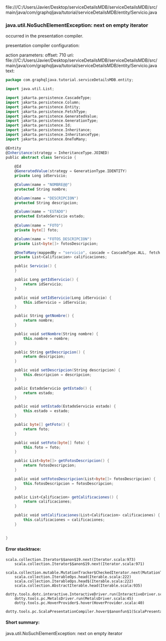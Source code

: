 file:///C:/Users/Javier/Desktop/serviceDetailsMDB/serviceDetailsMDB/src/main/java/com/graphqljava/tutorial/serviceDetailsMDB/entity/Servicio.java
### java.util.NoSuchElementException: next on empty iterator

occurred in the presentation compiler.

presentation compiler configuration:


action parameters:
offset: 710
uri: file:///C:/Users/Javier/Desktop/serviceDetailsMDB/serviceDetailsMDB/src/main/java/com/graphqljava/tutorial/serviceDetailsMDB/entity/Servicio.java
text:
```scala
package com.graphqljava.tutorial.serviceDetailsMDB.entity;

import java.util.List;

import jakarta.persistence.CascadeType;
import jakarta.persistence.Column;
import jakarta.persistence.Entity;
import jakarta.persistence.FetchType;
import jakarta.persistence.GeneratedValue;
import jakarta.persistence.GenerationType;
import jakarta.persistence.Id;
import jakarta.persistence.Inheritance;
import jakarta.persistence.InheritanceType;
import jakarta.persistence.OneToMany;

@Entity
@Inheritance(strategy = InheritanceType.JOINED) 
public abstract class Servicio {
    
    @Id
    @GeneratedValue(strategy = GenerationType.IDENTITY)
    private Long idServicio;

    @Column(name = "NOMBRE@@")
    protected String nombre;

    @Column(name = "DESCRIPCION")
    protected String descripcion;

    @Column(name = "ESTADO")
    protected EstadoServicio estado;
    
    @Column(name = "FOTO")
    private byte[] foto;

    @Column(name = "FOTOS_DESCRIPCION")
    private List<byte[]> fotosDescripcion;

    @OneToMany(mappedBy = "servicio", cascade = CascadeType.ALL, fetch = FetchType.LAZY)
    private List<Calificacion> calificaciones;

    public Servicio() {
    }

    public Long getIdServicio() {
        return idServicio;
    }

    public void setIdServicio(Long idServicio) {
        this.idServicio = idServicio;
    }

    public String getNombre() {
        return nombre;
    }

    public void setNombre(String nombre) {
        this.nombre = nombre;
    }

    public String getDescripcion() {
        return descripcion;
    }

    public void setDescripcion(String descripcion) {
        this.descripcion = descripcion;
    }

    public EstadoServicio getEstado() {
        return estado;
    }

    public void setEstado(EstadoServicio estado) {
        this.estado = estado;
    }

    public byte[] getFoto() {
        return foto;
    }

    public void setFoto(byte[] foto) {
        this.foto = foto;
    }

    public List<byte[]> getFotosDescripcion() {
        return fotosDescripcion;
    }

    public void setFotosDescripcion(List<byte[]> fotosDescripcion) {
        this.fotosDescripcion = fotosDescripcion;
    }

    public List<Calificacion> getCalificaciones() {
        return calificaciones;
    }

    public void setCalificaciones(List<Calificacion> calificaciones) {
        this.calificaciones = calificaciones;
    }

    
}
```



#### Error stacktrace:

```
scala.collection.Iterator$$anon$19.next(Iterator.scala:973)
	scala.collection.Iterator$$anon$19.next(Iterator.scala:971)
	scala.collection.mutable.MutationTracker$CheckedIterator.next(MutationTracker.scala:76)
	scala.collection.IterableOps.head(Iterable.scala:222)
	scala.collection.IterableOps.head$(Iterable.scala:222)
	scala.collection.AbstractIterable.head(Iterable.scala:935)
	dotty.tools.dotc.interactive.InteractiveDriver.run(InteractiveDriver.scala:164)
	dotty.tools.pc.MetalsDriver.run(MetalsDriver.scala:45)
	dotty.tools.pc.HoverProvider$.hover(HoverProvider.scala:40)
	dotty.tools.pc.ScalaPresentationCompiler.hover$$anonfun$1(ScalaPresentationCompiler.scala:376)
```
#### Short summary: 

java.util.NoSuchElementException: next on empty iterator
